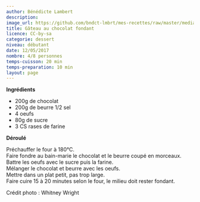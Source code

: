 ```yaml
---
author: Bénédicte Lambert
description: 
image_url: https://github.com/bndct-lmbrt/mes-recettes/raw/master/medias/gateau-choc-fondant.jpg
title: Gâteau au chocolat fondant
licence: CC-by-sa
categorie: dessert
niveau: débutant
date: 12/05/2017
nombre: 4/8 personnes
temps-cuisson: 20 min
temps-preparation: 10 min
layout: page
---
```



**Ingrédients**   

* 200g de chocolat
* 200g de beurre 1/2 sel
* 4 oeufs
* 80g de sucre
* 3 CS rases de farine 

**Déroulé**  

Préchauffer le four à 180°C.  
Faire fondre au bain-marie le chocolat et le beurre coupé en morceaux.  
Battre les oeufs avec le sucre puis la farine.  
Mélanger le chocolat et beurre avec les oeufs.  
Mettre dans un plat petit, pas trop large.  
Faire cuire 15 à 20 minutes selon le four, le milieu doit rester fondant.  


Crédit photo : Whitney Wright
